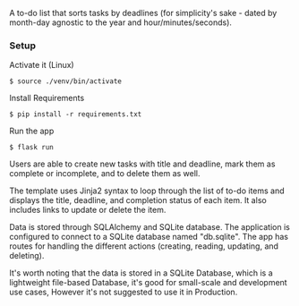A to-do list that sorts tasks by deadlines (for simplicity's sake - dated by month-day agnostic to the year and hour/minutes/seconds).

### Setup

Activate it (Linux)

```console
$ source ./venv/bin/activate
```

Install Requirements

```console
$ pip install -r requirements.txt
```

Run the app

```console
$ flask run
```

Users are able to create new tasks with title and deadline, mark them as complete or incomplete, and to delete them as well.

The template uses Jinja2 syntax to loop through the list of to-do items and displays the title, deadline, and completion status of each item. It also includes links to update or delete the item.

Data is stored through SQLAlchemy and SQLite database. The application is configured to connect to a SQLite database named "db.sqlite". The app has routes for handling the different actions (creating, reading, updating, and deleting).

It's worth noting that the data is stored in a SQLite Database, which is a lightweight file-based Database, it's good for small-scale and development use cases, However it's not suggested to use it in Production.
